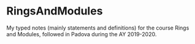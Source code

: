 # RingsAndModules
My typed notes (mainly statements and definitions) for the course Rings and Modules, followed in Padova during the AY 2019-2020.
